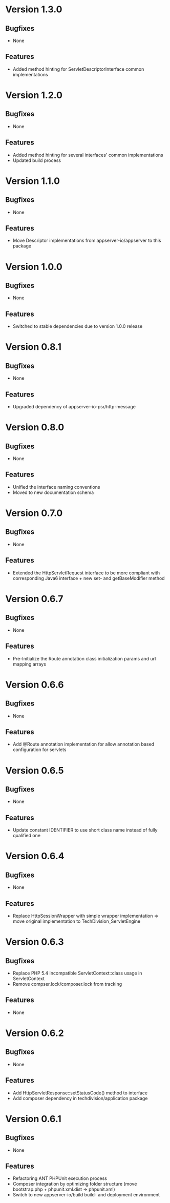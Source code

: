 # Version 1.3.0

## Bugfixes

* None

## Features

* Added method hinting for ServletDescriptorInterface common implementations

# Version 1.2.0

## Bugfixes

* None

## Features

* Added method hinting for several interfaces' common implementations
* Updated build process

# Version 1.1.0

## Bugfixes

* None

## Features

* Move Descriptor implementations from appserver-io/appserver to this package

# Version 1.0.0

## Bugfixes

* None

## Features

* Switched to stable dependencies due to version 1.0.0 release

# Version 0.8.1

## Bugfixes

* None

## Features

* Upgraded dependency of appserver-io-psr/http-message

# Version 0.8.0

## Bugfixes

* None

## Features

* Unified the interface naming conventions
* Moved to new documentation schema

# Version 0.7.0

## Bugfixes

* None

## Features

* Extended the HttpServletRequest interface to be more compliant with corresponding Java6 interface + new set- and getBaseModifier method

# Version 0.6.7

## Bugfixes

* None

## Features

* Pre-Initialize the Route annotation class initialization params and url mapping arrays

# Version 0.6.6

## Bugfixes

* None

## Features

* Add @Route annotation implementation for allow annotation based configuration for servlets

# Version 0.6.5

## Bugfixes

* None

## Features

* Update constant IDENTIFIER to use short class name instead of fully qualified one

# Version 0.6.4

## Bugfixes

* None

## Features

* Replace HttpSessionWrapper with simple wrapper implementation => move original implementation to TechDivision_ServletEngine

# Version 0.6.3

## Bugfixes

* Replace PHP 5.4 incompatible ServletContext::class usage in ServletContext
* Remove compser.lock/composer.lock from tracking

## Features

* None

# Version 0.6.2

## Bugfixes

* None

## Features

* Add HttpServletResponse::setStatusCode() method to interface
* Add composer dependency in techdivision/application package

# Version 0.6.1

## Bugfixes

* None

## Features

* Refactoring ANT PHPUnit execution process
* Composer integration by optimizing folder structure (move bootstrap.php + phpunit.xml.dist => phpunit.xml)
* Switch to new appserver-io/build build- and deployment environment
